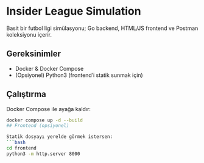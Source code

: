 # Insider League Simulation

Basit bir futbol ligi simülasyonu; Go backend, HTML/JS frontend ve Postman koleksiyonu içerir.

## Gereksinimler

- Docker & Docker Compose
- (Opsiyonel) Python3 (frontend’i statik sunmak için)

## Çalıştırma

Docker Compose ile ayağa kaldır:
```bash
docker compose up -d --build
## Frontend (opsiyonel)

Statik dosyayı yerelde görmek istersen:
```bash
cd frontend
python3 -m http.server 8000
